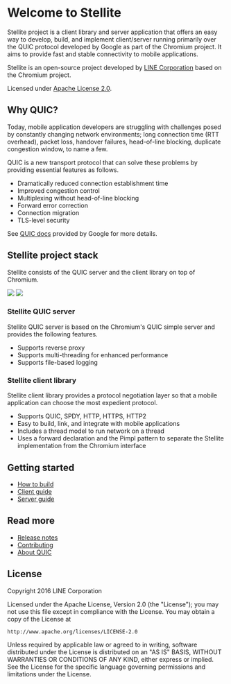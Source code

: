 # Welcome to Stellite

Stellite project is a client library and server application that offers an easy way to develop, build, and implement client/server running primarily over the QUIC protocol developed by Google as part of the Chromium project. It aims to provide fast and stable connectivity to mobile applications.

Stellite is an open-source project developed by [LINE Corporation](http://linecorp.com/en/) based on the Chromium project.

Licensed under [Apache License 2.0](http://www.apache.org/licenses/LICENSE-2.0).

## Why QUIC?

Today, mobile application developers are struggling with challenges posed by constantly changing network environments; long connection time (RTT overhead), packet loss, handover failures, head-of-line blocking, duplicate congestion window, to name a few.

QUIC is a new transport protocol that can solve these problems by providing essential features as follows.

* Dramatically reduced connection establishment time
* Improved congestion control
* Multiplexing without head-of-line blocking
* Forward error correction
* Connection migration
* TLS-level security

See [QUIC docs](https://www.chromium.org/quic) provided by Google for more details.

## Stellite project stack

Stellite consists of the QUIC server and the client library on top of Chromium.


<img src="./res/architecture_stellite.png">

<img src="./res/architecture_client.jpg">


### Stellite QUIC server

Stellite QUIC server is based on the Chromium's QUIC simple server and provides the following features.

* Supports reverse proxy
* Supports multi-threading for enhanced performance
* Supports file-based logging

### Stellite client library

Stellite client library provides a protocol negotiation layer so that a mobile application can choose the most expedient protocol.

* Supports QUIC, SPDY, HTTP, HTTPS, HTTP2
* Easy to build, link, and integrate with mobile applications
* Includes a thread model to run network on a thread
* Uses a forward declaration and the Pimpl pattern to separate the Stellite implementation from the Chromium interface

## Getting started

* [How to build](./BUILD.md)
* [Client guide](./CLIENT_GUIDE.md)
* [Server guide](./SERVER_GUIDE.md)

## Read more

* [Release notes](./RELEASE.md)
* [Contributing](./CONTRIBUTING.md)
* [About QUIC](https://www.chromium.org/quic)


## License

Copyright 2016 LINE Corporation

Licensed under the Apache License, Version 2.0 (the "License");
you may not use this file except in compliance with the License.
You may obtain a copy of the License at

    http://www.apache.org/licenses/LICENSE-2.0

Unless required by applicable law or agreed to in writing, software
distributed under the License is distributed on an "AS IS" BASIS,
WITHOUT WARRANTIES OR CONDITIONS OF ANY KIND, either express or implied.
See the License for the specific language governing permissions and
limitations under the License.

